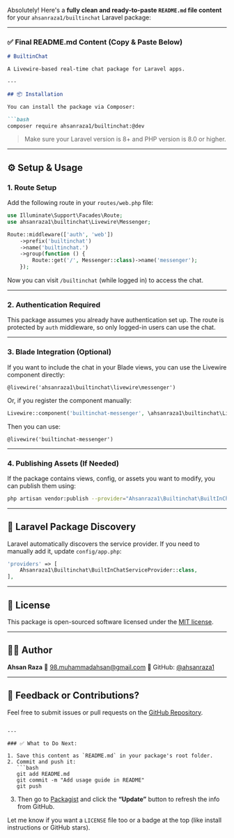 Absolutely! Here's a **fully clean and ready-to-paste `README.md` file content** for your `ahsanraza1/builtinchat` Laravel package:

---

### ✅ Final README.md Content (Copy & Paste Below)

````markdown
# BuiltinChat

A Livewire-based real-time chat package for Laravel apps.

---

## 📦 Installation

You can install the package via Composer:

```bash
composer require ahsanraza1/builtinchat:@dev
````

> Make sure your Laravel version is 8+ and PHP version is 8.0 or higher.

---

## ⚙️ Setup & Usage

### 1. Route Setup

Add the following route in your `routes/web.php` file:

```php
use Illuminate\Support\Facades\Route;
use ahsanraza1\builtinchat\Livewire\Messenger;

Route::middleware(['auth', 'web'])
    ->prefix('builtinchat')
    ->name('builtinchat.')
    ->group(function () {
        Route::get('/', Messenger::class)->name('messenger');
    });
```

Now you can visit `/builtinchat` (while logged in) to access the chat.

---

### 2. Authentication Required

This package assumes you already have authentication set up. The route is protected by `auth` middleware, so only logged-in users can use the chat.

---

### 3. Blade Integration (Optional)

If you want to include the chat in your Blade views, you can use the Livewire component directly:

```blade
@livewire('ahsanraza1\builtinchat\livewire\messenger')
```

Or, if you register the component manually:

```php
Livewire::component('builtinchat-messenger', \ahsanraza1\builtinchat\Livewire\Messenger::class);
```

Then you can use:

```blade
@livewire('builtinchat-messenger')
```

---

### 4. Publishing Assets (If Needed)

If the package contains views, config, or assets you want to modify, you can publish them using:

```bash
php artisan vendor:publish --provider="Ahsanraza1\Builtinchat\BuiltInChatServiceProvider"
```

---

## 🔧 Laravel Package Discovery

Laravel automatically discovers the service provider. If you need to manually add it, update `config/app.php`:

```php
'providers' => [
    Ahsanraza1\Builtinchat\BuiltInChatServiceProvider::class,
],
```

---

## 📄 License

This package is open-sourced software licensed under the [MIT license](LICENSE).

---

## 🙋‍♂️ Author

**Ahsan Raza**
📧 [98.muhammadahsan@gmail.com](mailto:98.muhammadahsan@gmail.com)
🔗 GitHub: [@ahsanraza1](https://github.com/ahsanraza1)

---

## 💬 Feedback or Contributions?

Feel free to submit issues or pull requests on the [GitHub Repository](https://github.com/ahsanraza1/chatapppackage).

````

---

### ✅ What to Do Next:

1. Save this content as `README.md` in your package's root folder.
2. Commit and push it:
   ```bash
   git add README.md
   git commit -m "Add usage guide in README"
   git push
````

3. Then go to [Packagist](https://packagist.org/packages/ahsanraza1/builtinchat) and click the **“Update”** button to refresh the info from GitHub.

Let me know if you want a `LICENSE` file too or a badge at the top (like install instructions or GitHub stars).
